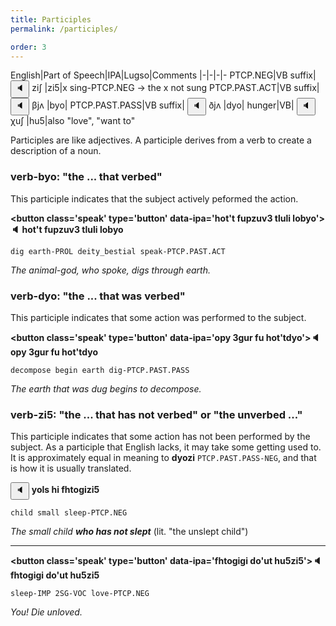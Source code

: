 ```yaml
---
title: Participles
permalink: /participles/

order: 3
---
```


English|Part of Speech|IPA|Lugso|Comments
|-|-|-|-
PTCP.NEG|VB suffix|<span class='spoken '> <button class='speak' type='button' data-ipa='ziʃ'>🔈</button> <span class='ipa'>ziʃ</span> </span>|zi5|x sing-PTCP.NEG -> the x not sung
PTCP.PAST.ACT|VB suffix|<span class='spoken '> <button class='speak' type='button' data-ipa='βjʌ'>🔈</button> <span class='ipa'>βjʌ</span> </span>|byo|
PTCP.PAST.PASS|VB suffix|<span class='spoken '> <button class='speak' type='button' data-ipa='ðjʌ'>🔈</button> <span class='ipa'>ðjʌ</span> </span>|dyo|
hunger|VB|<span class='spoken '> <button class='speak' type='button' data-ipa='χuʃ'>🔈</button> <span class='ipa'>χuʃ</span> </span>|hu5|also "love", "want to"

Participles are like adjectives. A participle derives from a verb to create a description of a noun. 

### verb-byo: "the ... that verbed" 

This participle indicates that the subject actively peformed the action.

**<span class='spoken btnOnly'> <button class='speak' type='button' data-ipa='hot't fupzuv3 tluli lobyo'>🔈</button>  </span> hot't fupzuv3 tluli lobyo**

`dig earth-PROL deity_bestial speak-PTCP.PAST.ACT`

_The animal-god, who spoke, digs through earth._

### verb-dyo: "the ... that was verbed"

This participle indicates that some action was performed to the subject.

**<span class='spoken btnOnly'> <button class='speak' type='button' data-ipa='opy 3gur fu hot'tdyo'>🔈</button>  </span> opy 3gur fu hot'tdyo**

`decompose begin earth dig-PTCP.PAST.PASS`

_The earth that was dug begins to decompose._

### verb-zi5: "the ... that has not verbed" or "the unverbed ..."

This participle indicates that some action has not been performed by the subject. As a participle that English lacks, it may take some getting used to. It is approximately equal in meaning to **dyozi** `PTCP.PAST.PASS-NEG`, and that is how it is usually translated.

**<span class='spoken btnOnly'> <button class='speak' type='button' data-ipa='yols hi fhtogizi5'>🔈</button>  </span> yols hi fhtogizi5**

`child small sleep-PTCP.NEG`

_The small child **who has not slept**_ (lit. "the unslept child")

---

**<span class='spoken btnOnly'> <button class='speak' type='button' data-ipa='fhtogigi do'ut hu5zi5'>🔈</button>  </span> fhtogigi do'ut hu5zi5**

`sleep-IMP 2SG-VOC love-PTCP.NEG`

_You! Die unloved._

